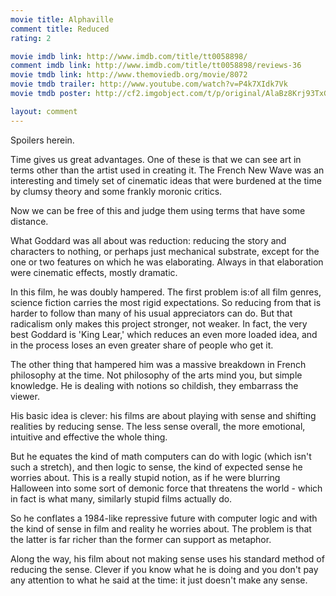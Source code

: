 ```yaml
---
movie title: Alphaville
comment title: Reduced
rating: 2

movie imdb link: http://www.imdb.com/title/tt0058898/
comment imdb link: http://www.imdb.com/title/tt0058898/reviews-36
movie tmdb link: http://www.themoviedb.org/movie/8072
movie tmdb trailer: http://www.youtube.com/watch?v=P4k7XIdk7Vk
movie tmdb poster: http://cf2.imgobject.com/t/p/original/AlaBz8Krj93TxG3nSyPWVG4tHMV.jpg

layout: comment
---
```


Spoilers herein.

Time gives us great advantages. One of these is that we can see art in terms other than the artist used in creating it. The French New Wave was an interesting and timely set of cinematic ideas that were burdened at the time by clumsy theory and some frankly moronic critics.

Now we can be free of this and judge them using terms that have some distance.

What Goddard was all about was reduction: reducing the story and characters to nothing, or perhaps just mechanical substrate, except for the one or two features on which he was elaborating. Always in that elaboration were cinematic effects, mostly dramatic.

In this film, he was doubly hampered. The first problem is:of all film genres, science fiction carries the most rigid expectations. So reducing from that is harder to follow than many of his usual appreciators can do. But that radicalism only makes this project stronger, not weaker. In fact, the very best Goddard is 'King Lear,' which reduces an even more loaded idea, and in the process loses an even greater share of people who get it.

The other thing that hampered him was a massive breakdown in French philosophy at the time. Not philosophy of the arts mind you, but simple knowledge. He is dealing with notions so childish, they embarrass the viewer.

His basic idea is clever: his films are about playing with sense and shifting realities by reducing sense. The less sense overall, the more emotional, intuitive and effective the whole thing.

But he equates the kind of math computers can do with logic (which isn't such a stretch), and then logic to sense, the kind of expected sense he worries about. This is a really stupid notion, as if he were blurring Halloween into some sort of demonic force that threatens the world - which in fact is what many, similarly stupid films actually do.

So he conflates a 1984-like repressive future with computer logic and with the kind of sense in film and reality he worries about. The problem is that the latter is far richer than the former can support as metaphor.

Along the way, his film about not making sense uses his standard method of reducing the sense. Clever if you know what he is doing and you don't pay any attention to what he said at the time: it just doesn't make any sense.